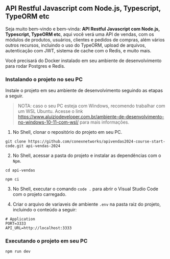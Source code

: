 ## API Restful Javascript com Node.js, Typescript, TypeORM etc

Seja muito bem-vindo e bem-vinda: **API Restful Javascript com Node.js, Typescript, TypeORM etc**, aqui você verá uma API de vendas, com os módulos de produtos, usuários, clientes e pedidos de compras, além vários outros recursos, incluindo o uso do TypeORM, upload de arquivos, autenticação com JWT, sistema de cache com o Redis, e muito mais.

Você precisará do Docker instalado em seu ambiente de desenvolvimento para rodar Postgres e Redis.

### Instalando o projeto no seu PC

Instale o projeto em seu ambiente de desenvolvimento seguindo as etapas a seguir.

> NOTA: caso o seu PC esteja com Windows, recomendo trabalhar com um WSL Ubuntu. Acesse o link https://www.aluiziodeveloper.com.br/ambiente-de-desenvolvimento-no-windows-10-11-com-wsl/ para mais informações.

1. No Shell, clonar o repositório do projeto em seu PC.

```shell
git clone https://github.com/conexnetworks/apivendas2024-course-start-code.git api-vendas-2024
```

2. No Shell, acessar a pasta do projeto e instalar as dependências com o `Npm`.

```shell
cd api-vendas

npm ci
```

3. No Shell, executar o comando `code .` para abrir o Visual Studio Code com o projeto carregado.

4. Criar o arquivo de variaveis de ambiente `.env` na pasta raiz do projeto, incluindo o conteúdo a seguir:

```shell
# Application
PORT=3333
API_URL=http://localhost:3333
```

### Executando o projeto em seu PC

```shell
npm run dev
```
